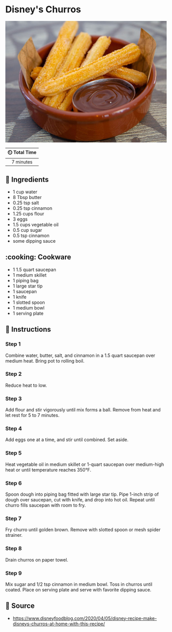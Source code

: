 # Disney's Churros

![Disney's Churros](../assets/images/disney's-churros.jpg)

| :timer_clock: Total Time |
|:-----------------------: |
| 7 minutes |

## :salt: Ingredients

- 1 cup water
- 8 Tbsp butter
- 0.25 tsp salt
- 0.25 tsp cinnamon
- 1.25 cups flour
- 3 eggs
- 1.5 cups vegetable oil
- 0.5 cup sugar
- 0.5 tsp cinnamon
- some dipping sauce

## :cooking: Cookware

- 1 1.5 quart saucepan
- 1 medium skillet
- 1 piping bag
- 1 large star tip
- 1 saucepan
- 1 knife
- 1 slotted spoon
- 1 medium bowl
- 1 serving plate

## :pencil: Instructions

### Step 1

Combine water, butter, salt, and cinnamon in a 1.5 quart saucepan over medium heat. Bring pot to rolling boil.

### Step 2

Reduce heat to low.

### Step 3

Add flour and stir vigorously until mix forms a ball. Remove from heat and let rest for 5 to 7 minutes.

### Step 4

Add eggs one at a time, and stir until combined. Set aside.

### Step 5

Heat vegetable oil in medium skillet or 1-quart saucepan over medium-high heat or until temperature reaches 350°F.

### Step 6

Spoon dough into piping bag fitted with large star tip. Pipe 1-inch strip of dough over saucepan, cut with knife, and
drop into hot oil. Repeat until churro fills saucepan with room to fry.

### Step 7

Fry churro until golden brown. Remove with slotted spoon or mesh spider strainer.

### Step 8

Drain churros on paper towel.

### Step 9

Mix sugar and 1/2 tsp cinnamon in medium bowl. Toss in churros until coated. Place on serving plate and serve with
favorite dipping sauce.

## :link: Source

- <https://www.disneyfoodblog.com/2020/04/05/disney-recipe-make-disneys-churros-at-home-with-this-recipe/>

